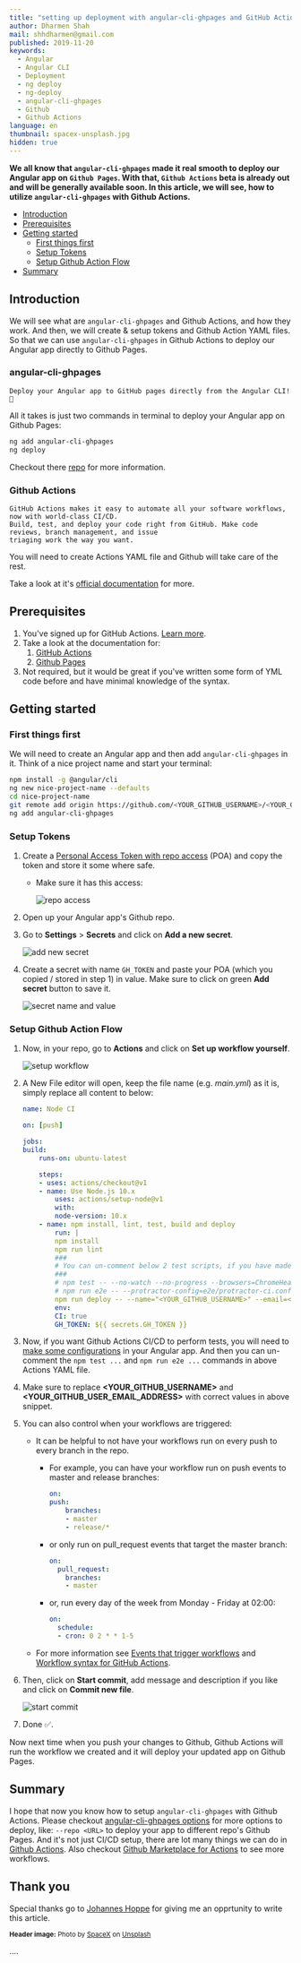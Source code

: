 ```yaml
---
title: "setting up deployment with angular-cli-ghpages and GitHub Actions"
author: Dharmen Shah
mail: shhdharmen@gmail.com
published: 2019-11-20
keywords:
  - Angular
  - Angular CLI
  - Deployment
  - ng deploy
  - ng-deploy
  - angular-cli-ghpages
  - Github
  - Github Actions
language: en
thumbnail: spacex-unsplash.jpg
hidden: true
---
```


**We all know that `angular-cli-ghpages` made it real smooth to deploy our Angular app on `Github Pages`. With that, `Github Actions` beta is already out and will be generally available soon. In this article, we will see, how to utilize `angular-cli-ghpages` with Github Actions.**

- [Introduction](/blog/2019-11-angular-cli-ghpages-github-actions#introduction)
- [Prerequisites](/blog/2019-11-angular-cli-ghpages-github-actions#prerequisites)
- [Getting started](/blog/2019-11-angular-cli-ghpages-github-actions#getting-started)
  - [First things first](/blog/2019-11-angular-cli-ghpages-github-actions#first-things-first)
  - [Setup Tokens](/blog/2019-11-angular-cli-ghpages-github-actions#setup-tokens)
  - [Setup Github Action Flow](/blog/2019-11-angular-cli-ghpages-github-actions#setup-github-action-flow)
- [Summary](/blog/2019-11-angular-cli-ghpages-github-actions#summary)

## Introduction

We will see what are `angular-cli-ghpages` and Github Actions, and how they work. And then, we will create & setup tokens and Github Action YAML files. So that we can use `angular-cli-ghpages` in Github Actions to deploy our Angular app directly to Github Pages.

### angular-cli-ghpages

    Deploy your Angular app to GitHub pages directly from the Angular CLI! 🚀

All it takes is just two commands in terminal to deploy your Angular app on Github Pages:

```sh
ng add angular-cli-ghpages
ng deploy
```

Checkout there [repo](https://github.com/angular-schule/angular-cli-ghpages#angular-cli-ghpages) for more information.

### Github Actions

    GitHub Actions makes it easy to automate all your software workflows, now with world-class CI/CD.
    Build, test, and deploy your code right from GitHub. Make code reviews, branch management, and issue 
    triaging work the way you want.

You will need to create Actions YAML file and Github will take care of the rest.

Take a look at it's [official documentation](https://help.github.com/en/actions/automating-your-workflow-with-github-actions) for more.

## Prerequisites

1. You've signed up for GitHub Actions. [Learn more](https://github.com/features/actions).
2. Take a look at the documentation for:
   1. [GitHub Actions](https://github.com/features/actions)
   2. [Github Pages](https://pages.github.com/)
3. Not required, but it would be great if you've written some form of YML code before and have minimal knowledge of the syntax.

## Getting started

### First things first

We will need to create an Angular app and then add `angular-cli-ghpages` in it. Think of a nice project name and start your terminal:

```sh
npm install -g @angular/cli
ng new nice-project-name --defaults
cd nice-project-name
git remote add origin https://github.com/<YOUR_GITHUB_USERNAME>/<YOUR_GITHUB_REPOSITORY_NAME>.git
ng add angular-cli-ghpages
```

### Setup Tokens

1. Create a [Personal Access Token with repo access](https://help.github.com/en/articles/creating-a-personal-access-token-for-the-command-line) (POA) and copy the token and store it some where safe.
   - Make sure it has this access:
  
        ![repo access](./repo-access.png)
2. Open up your Angular app's Github repo.
3. Go to **Settings** > **Secrets** and click on **Add a new secret**.

    ![add new secret](./add-new-secret.png)
4. Create a secret with name `GH_TOKEN` and paste your POA (which you copied / stored in step 1) in value. Make sure to click on green **Add secret** button to save it.

    ![secret name and value](./secret-token-value.png)

### Setup Github Action Flow

1. Now, in your repo, go to **Actions** and click on **Set up workflow yourself**.

    ![setup workflow](./setup-workflow.png)

2. A New File editor will open, keep the file name (e.g. *main.yml*) as it is, simply replace all content to below:

    ```yml
    name: Node CI

    on: [push]

    jobs:
    build:
        runs-on: ubuntu-latest

        steps:
        - uses: actions/checkout@v1
        - name: Use Node.js 10.x
            uses: actions/setup-node@v1
            with:
            node-version: 10.x
        - name: npm install, lint, test, build and deploy
            run: |
            npm install
            npm run lint
            ###
            # You can un-comment below 2 test scripts, if you have made respective changes mentioned at https://angular.io/guide/testing#configure-cli-for-ci-testing-in-chrome
            ###
            # npm test -- --no-watch --no-progress --browsers=ChromeHeadlessCI
            # npm run e2e -- --protractor-config=e2e/protractor-ci.conf.js
            npm run deploy -- --name="<YOUR_GITHUB_USERNAME>" --email=<YOUR_GITHUB_USER_EMAIL_ADDRESS>
            env:
            CI: true
            GH_TOKEN: ${{ secrets.GH_TOKEN }}
    ```

3. Now, if you want Github Actions CI/CD to perform tests, you will need to [make some configurations](https://angular.io/guide/testing#configure-cli-for-ci-testing-in-chrome) in your Angular app. And then you can un-comment the `npm test ...` and `npm run e2e ...` commands in above Actions YAML file.
4. Make sure to replace **<YOUR_GITHUB_USERNAME>** and **<YOUR_GITHUB_USER_EMAIL_ADDRESS>** with correct values in above snippet.
5. You can also control when your workflows are triggered:
   - It can be helpful to not have your workflows run on every push to every branch in the repo.
     - For example, you can have your workflow run on push events to master and release branches:

        ```yml
        on:
        push:
            branches:
            - master
            - release/*
        ```

     - or only run on pull_request events that target the master branch:

        ```yml
        on:
          pull_request:
            branches:
            - master
        ```

     - or, run every day of the week from Monday - Friday at 02:00:

        ```yml
        on:
          schedule:
          - cron: 0 2 * * 1-5
        ```

   - For more information see [Events that trigger workflows](https://help.github.com/articles/events-that-trigger-workflows) and [Workflow syntax for GitHub Actions](https://help.github.com/articles/workflow-syntax-for-github-actions#on).

6. Then, click on **Start commit**, add message and description if you like and click on **Commit new file**.

    ![start commit](./start-commit.png)
7. Done ✅.

Now next time when you push your changes to Github, Github Actions will run the workflow we created and it will deploy your updated app on Github Pages.

## Summary

I hope that now you know how to setup `angular-cli-ghpages` with Github Actions. Please checkout [angular-cli-ghpages options](https://github.com/angular-schule/angular-cli-ghpages/#options) for more options to deploy, like: `--repo <URL>` to deploy your app to different repo's Github Pages. And it's not just CI/CD setup, there are lot many things we can do in [Github Actions](https://github.com/features/actions). Also checkout [Github Marketplace for Actions](https://github.com/marketplace?type=actions) to see more workflows.

## Thank you

Special thanks go to [Johannes Hoppe](https://twitter.com/fmalcher01) for giving me an opprtunity to write this article.

<small>**Header image:** Photo by [SpaceX](https://unsplash.com/@spacex?utm_source=unsplash&utm_medium=referral&utm_content=creditCopyText) on [Unsplash](https://unsplash.com/s/photos/launch?utm_source=unsplash&utm_medium=referral&utm_content=creditCopyText)</small>

....

